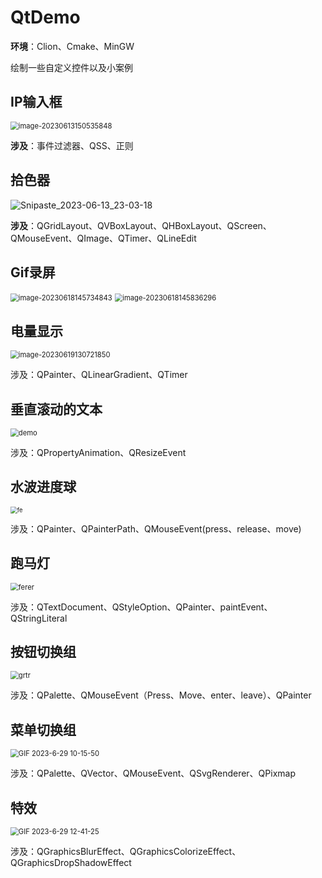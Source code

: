# QtDemo


**环境**：Clion、Cmake、MinGW

绘制一些自定义控件以及小案例

## IP输入框

<img src="https://image.turiing.cn/images/2023/06/13/image-20230613150535848.png" alt="image-20230613150535848" style="zoom: 80%;" />

**涉及**：事件过滤器、QSS、正则

## 拾色器

![Snipaste_2023-06-13_23-03-18](https://image.turiing.cn/images/2023/06/13/Snipaste_2023-06-13_23-03-18.png)

**涉及**：QGridLayout、QVBoxLayout、QHBoxLayout、QScreen、QMouseEvent、QImage、QTimer、QLineEdit

## Gif录屏

<img src="https://image.turiing.cn/images/2023/06/18/image-20230618145734843.png" alt="image-20230618145734843" style="zoom:80%;" />

<img src="https://image.turiing.cn/images/2023/06/18/image-20230618145836296.png" alt="image-20230618145836296" style="zoom:80%;" />

## 电量显示

<img src="https://image.turiing.cn/images/2023/06/19/image-20230619130721850.png" alt="image-20230619130721850" style="zoom:80%;" />

涉及：QPainter、QLinearGradient、QTimer

## 垂直滚动的文本

<img src="https://image.turiing.cn/images/2023/06/20/demo.gif" alt="demo" style="zoom:80%;" />

涉及：QPropertyAnimation、QResizeEvent

## 水波进度球

<img src="https://image.turiing.cn/images/2023/06/21/fe.gif" alt="fe" style="zoom:67%;" />

涉及：QPainter、QPainterPath、QMouseEvent(press、release、move)

## 跑马灯

<img src="https://image.turiing.cn/images/2023/06/26/ferer.gif" alt="ferer" style="zoom: 80%;" />

涉及：QTextDocument、QStyleOption、QPainter、paintEvent、QStringLiteral

## 按钮切换组

<img src="https://image.turiing.cn/images/2023/06/28/grtr.gif" alt="grtr" style="zoom:80%;" />

涉及：QPalette、QMouseEvent（Press、Move、enter、leave）、QPainter

## 菜单切换组

<img src="https://image.turiing.cn/images/2023/06/29/GIF-2023-6-29-10-15-50.gif" alt="GIF 2023-6-29 10-15-50" style="zoom:80%;" />

涉及：QPalette、QVector、QMouseEvent、QSvgRenderer、QPixmap

## 特效

<img src="https://image.turiing.cn/images/2023/06/29/GIF-2023-6-29-12-41-25.gif" alt="GIF 2023-6-29 12-41-25" style="zoom:80%;" />

涉及：QGraphicsBlurEffect、QGraphicsColorizeEffect、QGraphicsDropShadowEffect
